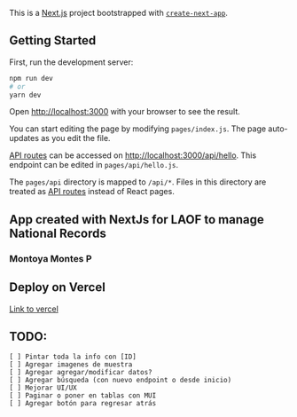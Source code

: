 This is a [Next.js](https://nextjs.org/) project bootstrapped with [`create-next-app`](https://github.com/vercel/next.js/tree/canary/packages/create-next-app).

## Getting Started

First, run the development server:

```bash
npm run dev
# or
yarn dev
```

Open [http://localhost:3000](http://localhost:3000) with your browser to see the result.

You can start editing the page by modifying `pages/index.js`. The page auto-updates as you edit the file.

[API routes](https://nextjs.org/docs/api-routes/introduction) can be accessed on [http://localhost:3000/api/hello](http://localhost:3000/api/hello). This endpoint can be edited in `pages/api/hello.js`.

The `pages/api` directory is mapped to `/api/*`. Files in this directory are treated as [API routes](https://nextjs.org/docs/api-routes/introduction) instead of React pages.

## App created with NextJs for LAOF to manage National Records

### Montoya Montes P

## Deploy on Vercel

[Link to vercel](https://laofdb.vercel.app/) 

## TODO:
    [ ] Pintar toda la info con [ID]
    [ ] Agregar imagenes de muestra
    [ ] Agregar agregar/modificar datos?
    [ ] Agregar búsqueda (con nuevo endpoint o desde inicio)
    [ ] Mejorar UI/UX
    [ ] Paginar o poner en tablas con MUI
    [ ] Agregar botón para regresar atrás